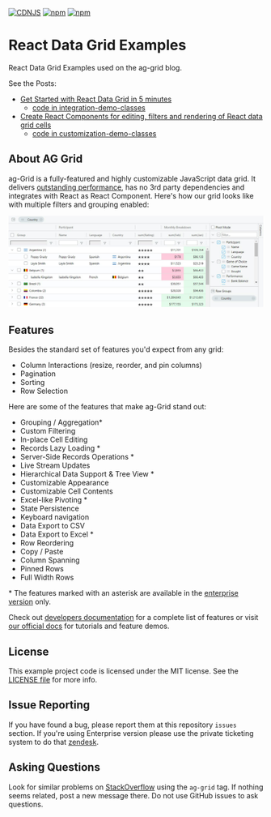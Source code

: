 [![CDNJS](https://img.shields.io/cdnjs/v/ag-grid.svg)](https://cdnjs.com/libraries/ag-grid)
[![npm](https://img.shields.io/npm/dm/ag-grid.svg)](https://www.npmjs.com/package/ag-grid)
[![npm](https://img.shields.io/npm/dt/ag-grid.svg)](https://www.npmjs.com/package/ag-grid)

# React Data Grid Examples

React Data Grid Examples used on the ag-grid blog.

See the Posts:

- [Get Started with React Data Grid in 5 minutes](https://blog.ag-grid.com/react-get-started-with-react-grid-in-5-minutes/)
    - [code in integration-demo-classes](integration-demo-classes)
- [Create React Components for editing, filters and rendering of React data grid cells](https://blog.ag-grid.com/learn-to-customize-react-grid-in-less-than-10-minutes/)
    - [code in customization-demo-classes](customization-demo-classes)


## About AG Grid

ag-Grid is a fully-featured and highly customizable JavaScript data grid.
It delivers [outstanding performance](https://www.ag-grid.com/example.php), has no 3rd party dependencies and integrates with React as React Component. Here's how our grid looks like with multiple filters and grouping enabled:

![alt text](github-grid-demo.jpg "Grid Demo Example")


Features
--------------

Besides the standard set of features you'd expect from any grid:

* Column Interactions (resize, reorder, and pin columns)
* Pagination
* Sorting
* Row Selection

Here are some of the features that make ag-Grid stand out:

* Grouping / Aggregation*
* Custom Filtering
* In-place Cell Editing
* Records Lazy Loading *
* Server-Side Records Operations *
* Live Stream Updates
* Hierarchical Data Support & Tree View *
* Customizable Appearance
* Customizable Cell Contents
* Excel-like Pivoting *
* State Persistence
* Keyboard navigation
* Data Export to CSV
* Data Export to Excel *
* Row Reordering
* Copy / Paste 
* Column Spanning
* Pinned Rows
* Full Width Rows

\* The features marked with an asterisk are available in the [enterprise version](https://www.ag-grid.com/license-pricing.php) only.

Check out [developers documentation](https://ag-grid.com/react-grid/) for a complete list of features or visit [our official docs](https://www.ag-grid.com/features-overview) for tutorials and feature demos.

License
------------------
This example project code is licensed under the MIT license. See the [LICENSE file](LICENSE) for more info.

Issue Reporting
----------
If you have found a bug, please report them at this repository `issues` section. If you're using Enterprise version please use the private ticketing system to do that [zendesk](https://ag-grid.zendesk.com/).


Asking Questions
-------------

Look for similar problems on [StackOverflow](https://stackoverflow.com/questions/tagged/ag-grid) using the `ag-grid` tag. If nothing seems related, post a new message there. Do not use GitHub issues to ask questions.
